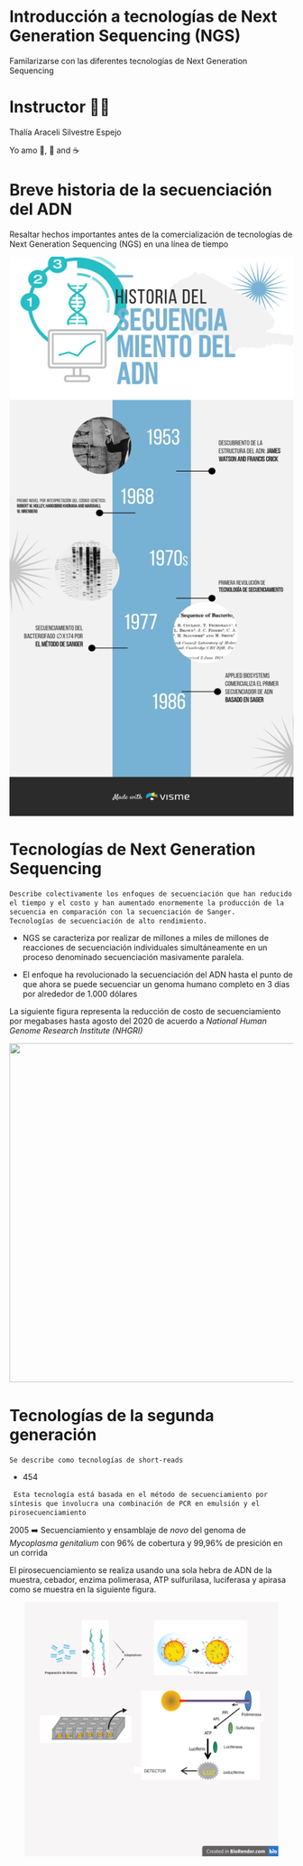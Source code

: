 # Introducción a tecnologías de Next Generation Sequencing (NGS)
Familarizarse con las diferentes tecnologías de Next Generation Sequencing 

# Instructor 👩‍🏫  
Thalía Araceli Silvestre Espejo 

Yo amo 🎤, 💃 and ☕


# Breve historia de la secuenciación del ADN
Resaltar hechos importantes antes de la comercialización de tecnologías de Next Generation Sequencing (NGS) en una línea de tiempo

<p align="center">
<img src="project-2021-05-20_10-05_AM.jpg" width="700" height="990" >

# Tecnologías de Next Generation Sequencing

```
Describe colectivamente los enfoques de secuenciación que han reducido el tiempo y el costo y han aumentado enormemente la producción de la secuencia en comparación con la secuenciación de Sanger. 
Tecnologías de secuenciación de alto rendimiento.
```
* NGS se caracteriza por realizar de millones a miles de millones de reacciones de secuenciación individuales simultáneamente en un proceso denominado secuenciación masivamente paralela.

* El enfoque ha revolucionado la secuenciación del ADN hasta el punto de que ahora se puede secuenciar un genoma humano completo en 3 días por alrededor de 1.000 dólares

 La siguiente figura representa la reducción de costo de secuenciamiento por megabases hasta agosto del 2020 de acuerdo a *National Human Genome
Research Institute (NHGRI)*
<p align="center">
<img src="https://www.genome.gov/sites/default/files/inline-images/NHGRISequencing_Cost_per_Megabase_Aug2020.jpg"  width="650" height="600">
 
 # Tecnologías de la segunda generación
 
```
Se describe como tecnologías de short-reads
```
* 454
 ```
  Esta tecnología está basada en el método de secuenciamiento por síntesis que involucra una combinación de PCR en emulsión y el pirosecuenciamiento
  ```
  2005 ➡️ Secuenciamiento y ensamblaje de *novo* del genoma de *Mycoplasma genitalium* con 96% de cobertura y 99,96% de presición en un corrida
  
 El pirosecuenciamiento se realiza usando una sola hebra de ADN de la muestra, cebador, enzima polimerasa, ATP sulfurilasa, luciferasa y apirasa como se muestra  en la siguiente figura. 

<p align="center">
<img src="https://github.com/bioinfoperu/Introduccion_Next_Genetarion_Sequencing/blob/main/Start-Here!.png" width="450" height="450">
 
 
 

